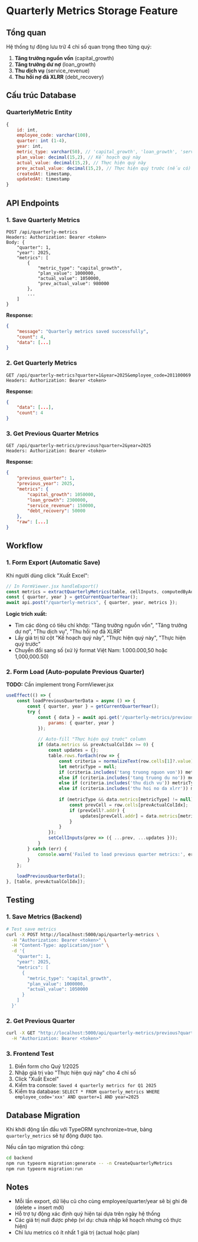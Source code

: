 # Quarterly Metrics Storage Feature

## Tổng quan

Hệ thống tự động lưu trữ 4 chỉ số quan trọng theo từng quý:
1. **Tăng trưởng nguồn vốn** (capital_growth)
2. **Tăng trưởng dư nợ** (loan_growth)  
3. **Thu dịch vụ** (service_revenue)
4. **Thu hồi nợ đã XLRR** (debt_recovery)

## Cấu trúc Database

### QuarterlyMetric Entity
```javascript
{
    id: int,
    employee_code: varchar(100),
    quarter: int (1-4),
    year: int,
    metric_type: varchar(50), // 'capital_growth', 'loan_growth', 'service_revenue', 'debt_recovery'
    plan_value: decimal(15,2), // Kế hoạch quý này
    actual_value: decimal(15,2), // Thực hiện quý này
    prev_actual_value: decimal(15,2), // Thực hiện quý trước (nếu có)
    createdAt: timestamp,
    updatedAt: timestamp
}
```

## API Endpoints

### 1. Save Quarterly Metrics
```
POST /api/quarterly-metrics
Headers: Authorization: Bearer <token>
Body: {
    "quarter": 1,
    "year": 2025,
    "metrics": [
        {
            "metric_type": "capital_growth",
            "plan_value": 1000000,
            "actual_value": 1050000,
            "prev_actual_value": 980000
        },
        ...
    ]
}
```

**Response:**
```json
{
    "message": "Quarterly metrics saved successfully",
    "count": 4,
    "data": [...]
}
```

### 2. Get Quarterly Metrics
```
GET /api/quarterly-metrics?quarter=1&year=2025&employee_code=201100069
Headers: Authorization: Bearer <token>
```

**Response:**
```json
{
    "data": [...],
    "count": 4
}
```

### 3. Get Previous Quarter Metrics
```
GET /api/quarterly-metrics/previous?quarter=2&year=2025
Headers: Authorization: Bearer <token>
```

**Response:**
```json
{
    "previous_quarter": 1,
    "previous_year": 2025,
    "metrics": {
        "capital_growth": 1050000,
        "loan_growth": 2300000,
        "service_revenue": 150000,
        "debt_recovery": 50000
    },
    "raw": [...]
}
```

## Workflow

### 1. Form Export (Automatic Save)
Khi người dùng click "Xuất Excel":

```javascript
// In FormViewer.jsx handleExport()
const metrics = extractQuarterlyMetrics(table, cellInputs, computedByAddr);
const { quarter, year } = getCurrentQuarterYear();
await api.post("/quarterly-metrics", { quarter, year, metrics });
```

**Logic trích xuất:**
- Tìm các dòng có tiêu chí khớp: "Tăng trưởng nguồn vốn", "Tăng trưởng dư nợ", "Thu dịch vụ", "Thu hồi nợ đã XLRR"
- Lấy giá trị từ cột "Kế hoạch quý này", "Thực hiện quý này", "Thực hiện quý trước"
- Chuyển đổi sang số (xử lý format Việt Nam: 1.000.000,50 hoặc 1,000,000.50)

### 2. Form Load (Auto-populate Previous Quarter)
**TODO:** Cần implement trong FormViewer.jsx

```javascript
useEffect(() => {
    const loadPreviousQuarterData = async () => {
        const { quarter, year } = getCurrentQuarterYear();
        try {
            const { data } = await api.get('/quarterly-metrics/previous', {
                params: { quarter, year }
            });
            
            // Auto-fill "Thực hiện quý trước" column
            if (data.metrics && prevActualColIdx >= 0) {
                const updates = {};
                table.rows.forEach(row => {
                    const criteria = normalizeText(row.cells[1]?.value);
                    let metricType = null;
                    if (criteria.includes('tang truong nguon von')) metricType = 'capital_growth';
                    else if (criteria.includes('tang truong du no')) metricType = 'loan_growth';
                    else if (criteria.includes('thu dich vu')) metricType = 'service_revenue';
                    else if (criteria.includes('thu hoi no da xlrr')) metricType = 'debt_recovery';
                    
                    if (metricType && data.metrics[metricType] != null) {
                        const prevCell = row.cells[prevActualColIdx];
                        if (prevCell?.addr) {
                            updates[prevCell.addr] = data.metrics[metricType];
                        }
                    }
                });
                setCellInputs(prev => ({ ...prev, ...updates }));
            }
        } catch (err) {
            console.warn('Failed to load previous quarter metrics:', err);
        }
    };
    
    loadPreviousQuarterData();
}, [table, prevActualColIdx]);
```

## Testing

### 1. Save Metrics (Backend)
```bash
# Test save metrics
curl -X POST http://localhost:5000/api/quarterly-metrics \
  -H "Authorization: Bearer <token>" \
  -H "Content-Type: application/json" \
  -d '{
    "quarter": 1,
    "year": 2025,
    "metrics": [
      {
        "metric_type": "capital_growth",
        "plan_value": 1000000,
        "actual_value": 1050000
      }
    ]
  }'
```

### 2. Get Previous Quarter
```bash
curl -X GET "http://localhost:5000/api/quarterly-metrics/previous?quarter=2&year=2025" \
  -H "Authorization: Bearer <token>"
```

### 3. Frontend Test
1. Điền form cho Quý 1/2025
2. Nhập giá trị vào "Thực hiện quý này" cho 4 chỉ số
3. Click "Xuất Excel"
4. Kiểm tra console: `Saved 4 quarterly metrics for Q1 2025`
5. Kiểm tra database: `SELECT * FROM quarterly_metrics WHERE employee_code='xxx' AND quarter=1 AND year=2025`

## Database Migration

Khi khởi động lần đầu với TypeORM synchronize=true, bảng `quarterly_metrics` sẽ tự động được tạo.

Nếu cần tạo migration thủ công:
```bash
cd backend
npm run typeorm migration:generate -- -n CreateQuarterlyMetrics
npm run typeorm migration:run
```

## Notes

- Mỗi lần export, dữ liệu cũ cho cùng employee/quarter/year sẽ bị ghi đè (delete + insert mới)
- Hỗ trợ tự động xác định quý hiện tại dựa trên ngày hệ thống
- Các giá trị null được phép (ví dụ: chưa nhập kế hoạch nhưng có thực hiện)
- Chỉ lưu metrics có ít nhất 1 giá trị (actual hoặc plan)
